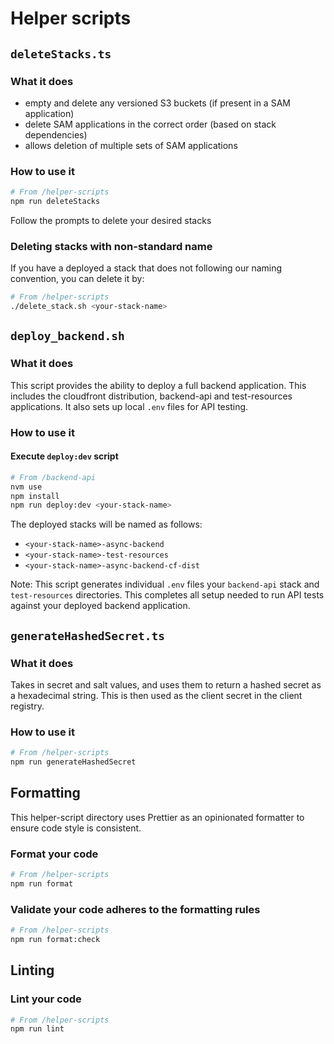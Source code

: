 # Helper scripts

## `deleteStacks.ts`

### What it does

- empty and delete any versioned S3 buckets (if present in a SAM application)
- delete SAM applications in the correct order (based on stack dependencies)
- allows deletion of multiple sets of SAM applications

### How to use it

```bash
# From /helper-scripts
npm run deleteStacks
```

Follow the prompts to delete your desired stacks

### Deleting stacks with non-standard name

If you have a deployed a stack that does not following our naming convention, you can delete it by:

```bash
# From /helper-scripts
./delete_stack.sh <your-stack-name>
```

## `deploy_backend.sh`

### What it does

This script provides the ability to deploy a full backend application. This includes the cloudfront distribution, backend-api and test-resources applications. It also sets up local `.env` files for API testing.

### How to use it

#### Execute `deploy:dev` script

```bash
# From /backend-api
nvm use
npm install
npm run deploy:dev <your-stack-name>
```

The deployed stacks will be named as follows:

- `<your-stack-name>-async-backend`
- `<your-stack-name>-test-resources`
- `<your-stack-name>-async-backend-cf-dist`

Note: This script generates individual `.env` files your `backend-api` stack and `test-resources` directories. This completes all setup needed to run API tests against your deployed backend application.

## `generateHashedSecret.ts`

### What it does

Takes in secret and salt values, and uses them to return a hashed secret as a hexadecimal string. This is then used as the client secret in the client registry.

### How to use it

```bash
# From /helper-scripts
npm run generateHashedSecret
```

## Formatting

This helper-script directory uses Prettier as an opinionated formatter to ensure code style is consistent.

### Format your code

```bash
# From /helper-scripts
npm run format
```

### Validate your code adheres to the formatting rules

```bash
# From /helper-scripts
npm run format:check
```

## Linting

### Lint your code

```bash
# From /helper-scripts
npm run lint
```

